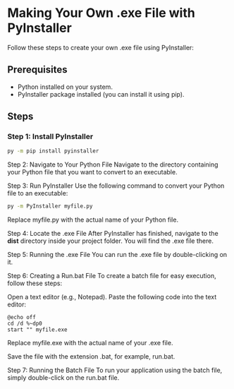 # Making Your Own .exe File with PyInstaller

Follow these steps to create your own .exe file using PyInstaller:

## Prerequisites
- Python installed on your system.
- PyInstaller package installed (you can install it using pip).

## Steps

### Step 1: Install PyInstaller
```bash
py -m pip install pyinstaller
```
Step 2: Navigate to Your Python File
Navigate to the directory containing your Python file that you want to convert to an executable.

Step 3: Run PyInstaller
Use the following command to convert your Python file to an executable:
```bash
py -m PyInstaller myfile.py
```
Replace myfile.py with the actual name of your Python file.

Step 4: Locate the .exe File
After PyInstaller has finished, navigate to the **dist** directory inside your project folder. You will find the .exe file there.

Step 5: Running the .exe File
You can run the .exe file by double-clicking on it. 


Step 6: Creating a Run.bat File
To create a batch file for easy execution, follow these steps:

Open a text editor (e.g., Notepad).
Paste the following code into the text editor:
```batch
@echo off
cd /d %~dp0
start "" myfile.exe
```
Replace myfile.exe with the actual name of your .exe file.

Save the file with the extension .bat, for example, run.bat.

Step 7: Running the Batch File
To run your application using the batch file, simply double-click on the run.bat file.
